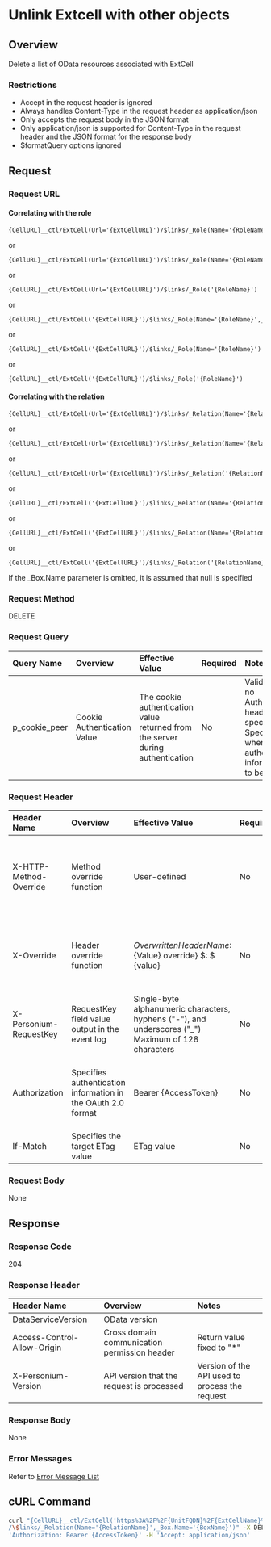 # Unlink Extcell with other objects

## Overview

Delete a list of OData resources associated with ExtCell

### Restrictions

* Accept in the request header is ignored
* Always handles Content-Type in the request header as application/json
* Only accepts the request body in the JSON format
* Only application/json is supported for Content-Type in the request header and the JSON format for the response body
* $formatQuery options ignored

## Request

### Request URL

#### Correlating with the role

```
{CellURL}__ctl/ExtCell(Url='{ExtCellURL}')/$links/_Role(Name='{RoleName}',_Box.Name='{BoxName}')
```

or

```
{CellURL}__ctl/ExtCell(Url='{ExtCellURL}')/$links/_Role(Name='{RoleName}')
```

or

```
{CellURL}__ctl/ExtCell(Url='{ExtCellURL}')/$links/_Role('{RoleName}')
```

or

```
{CellURL}__ctl/ExtCell('{ExtCellURL}')/$links/_Role(Name='{RoleName}',_Box.Name='{BoxName}')
```

or

```
{CellURL}__ctl/ExtCell('{ExtCellURL}')/$links/_Role(Name='{RoleName}')
```

or

```
{CellURL}__ctl/ExtCell('{ExtCellURL}')/$links/_Role('{RoleName}')
```

#### Correlating with the relation

```
{CellURL}__ctl/ExtCell(Url='{ExtCellURL}')/$links/_Relation(Name='{RelationName}',_Box.Name='{BoxName}')
```

or

```
{CellURL}__ctl/ExtCell(Url='{ExtCellURL}')/$links/_Relation(Name='{RelationName}')
```

or

```
{CellURL}__ctl/ExtCell(Url='{ExtCellURL}')/$links/_Relation('{RelationName}')
```

or

```
{CellURL}__ctl/ExtCell('{ExtCellURL}')/$links/_Relation(Name='{RelationName}',_Box.Name='{BoxName}')
```

or

```
{CellURL}__ctl/ExtCell('{ExtCellURL}')/$links/_Relation(Name='{RelationName}')
```

or

```
{CellURL}__ctl/ExtCell('{ExtCellURL}')/$links/_Relation('{RelationName}')
```

If the \_Box.Name parameter is omitted, it is assumed that null is specified

### Request Method

DELETE

### Request Query

|Query Name|Overview|Effective Value|Required|Notes|
|:--|:--|:--|:--|:--|
|p_cookie_peer|Cookie Authentication Value|The cookie authentication value returned from the server during authentication|No|Valid only if no Authorization header specified<br>Specify this when cookie authentication information is to be used|

### Request Header

|Header Name|Overview|Effective Value|Required|Notes|
|:--|:--|:--|:--|:--|
|X-HTTP-Method-Override|Method override function|User-defined|No|If you specify this value when requesting with the POST method, the specified value will be used as a method.|
|X-Override|Header override function|${OverwrittenHeaderName}:${Value} override} $: $ {value}|No|Overwrite normal HTTP header value. To overwrite multiple headers, specify multiple X-Override headers.|
|X-Personium-RequestKey|RequestKey field value output in the event log|Single-byte alphanumeric characters, hyphens ("-"), and underscores ("_")<br>Maximum of 128 characters|No|PCS-${UNIXtime} by default|
|Authorization|Specifies authentication information in the OAuth 2.0 format|Bearer {AccessToken}|No|* Authentication tokens are the tokens acquired using the Authentication Token Acquisition API|
|If-Match|Specifies the target ETag value|ETag value|No|[*] by default|

### Request Body

None


## Response

### Response Code

204

### Response Header

|Header Name|Overview|Notes|
|:--|:--|:--|
|DataServiceVersion|OData version||
|Access-Control-Allow-Origin|Cross domain communication permission header|Return value fixed to "*"|
|X-Personium-Version|API version that the request is processed|Version of the API used to process the request|

### Response Body

None

### Error Messages

Refer to [Error Message List](004_Error_Messages.md)


## cURL Command

```sh
curl "{CellURL}__ctl/ExtCell('https%3A%2F%2F{UnitFQDN}%2F{ExtCellName}%2F')\
/\$links/_Relation(Name='{RelationName}',_Box.Name='{BoxName}')" -X DELETE -i -H \
'Authorization: Bearer {AccessToken}' -H 'Accept: application/json'
```



